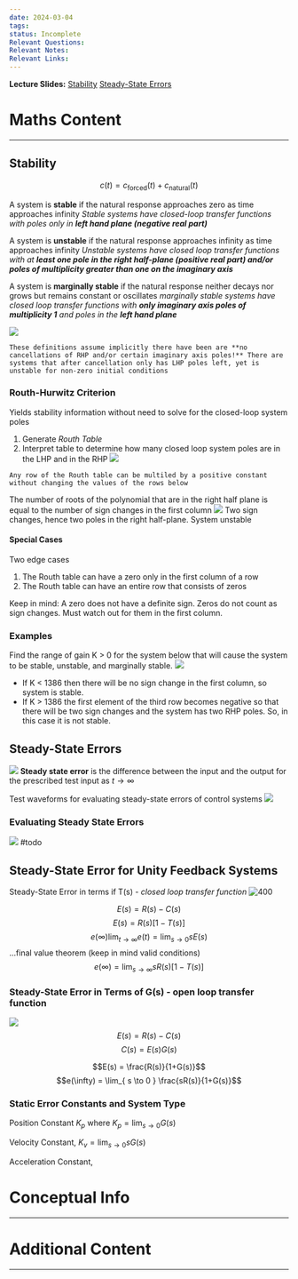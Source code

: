 ```yaml
---
date: 2024-03-04
tags: 
status: Incomplete
Relevant Questions: 
Relevant Notes: 
Relevant Links:
---
```

**Lecture Slides:**
[Stability](Attachments/Nise%20-%20Ch06%20Highlights.pdf)
[Steady-State Errors](Attachments/Nise%20-%20Ch07%20Highlights.pdf)
# Maths Content
---


## Stability

$$c(t) = c_{\text{forced}}(t) + c_{\text{natural}}(t)$$

A system is **stable** if the natural response approaches zero as time approaches infinity
*Stable systems have closed-loop transfer functions with poles only in **left hand plane (negative real part)***

A system is **unstable** if the natural response approaches infinity as time approaches infinity
*Unstable systems have closed loop transfer functions with at **least one pole in the right half-plane (positive real part) and/or poles of multiplicity greater than one on the imaginary axis***

A system is **marginally stable** if the natural response neither decays nor grows but remains constant or oscillates
*marginally stable systems have closed loop transfer functions with **only imaginary axis poles of multiplicity 1** and poles in the **left hand plane***

![](Attachments/Pasted%20image%2020240304224319.png)

```ad-note
These definitions assume implicitly there have been are **no cancellations of RHP and/or certain imaginary axis poles!** There are systems that after cancellation only has LHP poles left, yet is unstable for non-zero initial conditions

```

### Routh-Hurwitz Criterion
Yields stability information without need to solve for the closed-loop system poles
1. Generate *Routh Table*
2. Interpret table to determine how many closed loop system poles are in the LHP and in the RHP
![](Attachments/Pasted%20image%2020240304224849.png)
```ad-note
Any row of the Routh table can be multiled by a positive constant without changing the values of the rows below

```

The number of roots of the polynomial that are in the right half plane is equal to the number of sign changes in the first column
![](Attachments/Pasted%20image%2020240304225034.png)
Two sign changes, hence two poles in the right half-plane. System unstable

#### Special Cases
Two edge cases
1. The Routh table can have a zero only in the first column of a row
2. The Routh table can have an entire row that consists of zeros

Keep in mind: A zero does not have a definite sign. Zeros do not count as sign changes. Must watch out for them in the first column.

### Examples
Find the range of gain K > 0 for the system below that will cause the system to be stable, unstable, and marginally stable.
![](Attachments/Pasted%20image%2020240304225546.png)
 - If K < 1386 then there will be no sign change in the first column, so system is stable. 
 - If K > 1386 the first element of the third row becomes negative so that there will be two sign changes and the system has two RHP poles. So, in this case it is not stable.


## Steady-State Errors
![](Attachments/Pasted%20image%2020240305204250.png)
**Steady state error** is the difference between the input and the output for the prescribed test input as $t \rightarrow \infty$

Test waveforms for evaluating steady-state errors of control systems
![](Attachments/Pasted%20image%2020240305204441.png)

### Evaluating Steady State Errors
![](Attachments/Pasted%20image%2020240305211408.png)
#todo 

## Steady-State Error for Unity Feedback Systems

Steady-State Error in terms if T(s) - *closed loop transfer function*
![400](Attachments/Pasted%20image%2020240305211545.png)

$$E(s)  = R(s) - C(s)$$
$$E(s) = R(s) [1-T(s)]$$
$$e(\infty)  \lim_{ t \to \infty } e(t) = \lim_{ s \to 0 } s E(s) $$
...final value theorem (keep in mind valid conditions)
$$e(\infty) = \lim_{ s \to \infty } s R(s)[1-T(s)]$$


### Steady-State Error in Terms of G(s) - open loop transfer function

![](Attachments/Pasted%20image%2020240305212227.png)
$$E(s) = R(s) - C(s)$$
$$C(s) = E(s)G(s)$$

$$E(s) = \frac{R(s)}{1+G(s)}$$
$$e(\infty) = \lim_{ s \to 0 }  \frac{sR(s)}{1+G(s)}$$


### Static Error Constants and System Type

Position Constant $K_{p}$ where $K_{p} = \lim_{ s \to 0 } G(s)$

Velocity Constant, $K_{v} = \lim_{ s \to 0 } sG(s)$

Acceleration Constant, 

# Conceptual Info
---



# Additional Content
---
